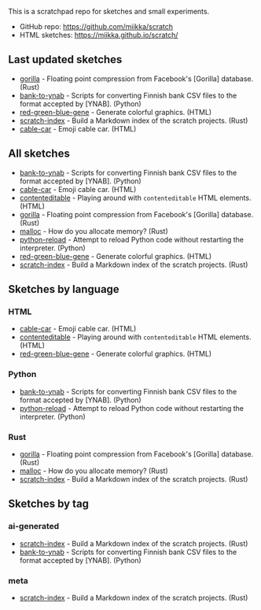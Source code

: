 This is a scratchpad repo for sketches and small experiments.

* GitHub repo: <https://github.com/miikka/scratch>
* HTML sketches: <https://miikka.github.io/scratch/>

## Last updated sketches

- [gorilla](gorilla) - Floating point compression from Facebook's [Gorilla] database. (Rust)
- [bank-to-ynab](bank-to-ynab) - Scripts for converting Finnish bank CSV files to the format accepted by [YNAB]. (Python)
- [red-green-blue-gene](red-green-blue-gene) - Generate colorful graphics. (HTML)
- [scratch-index](scratch-index) - Build a Markdown index of the scratch projects. (Rust)
- [cable-car](cable-car) - Emoji cable car. (HTML)

## All sketches

- [bank-to-ynab](bank-to-ynab) - Scripts for converting Finnish bank CSV files to the format accepted by [YNAB]. (Python)
- [cable-car](cable-car) - Emoji cable car. (HTML)
- [contenteditable](contenteditable) - Playing around with `contenteditable` HTML elements. (HTML)
- [gorilla](gorilla) - Floating point compression from Facebook's [Gorilla] database. (Rust)
- [malloc](malloc) - How do you allocate memory? (Rust)
- [python-reload](python-reload) - Attempt to reload Python code without restarting the interpreter. (Python)
- [red-green-blue-gene](red-green-blue-gene) - Generate colorful graphics. (HTML)
- [scratch-index](scratch-index) - Build a Markdown index of the scratch projects. (Rust)

## Sketches by language

### HTML

- [cable-car](cable-car) - Emoji cable car. (HTML)
- [contenteditable](contenteditable) - Playing around with `contenteditable` HTML elements. (HTML)
- [red-green-blue-gene](red-green-blue-gene) - Generate colorful graphics. (HTML)

### Python

- [bank-to-ynab](bank-to-ynab) - Scripts for converting Finnish bank CSV files to the format accepted by [YNAB]. (Python)
- [python-reload](python-reload) - Attempt to reload Python code without restarting the interpreter. (Python)

### Rust

- [gorilla](gorilla) - Floating point compression from Facebook's [Gorilla] database. (Rust)
- [malloc](malloc) - How do you allocate memory? (Rust)
- [scratch-index](scratch-index) - Build a Markdown index of the scratch projects. (Rust)

## Sketches by tag

### ai-generated

- [scratch-index](scratch-index) - Build a Markdown index of the scratch projects. (Rust)
- [bank-to-ynab](bank-to-ynab) - Scripts for converting Finnish bank CSV files to the format accepted by [YNAB]. (Python)

### meta

- [scratch-index](scratch-index) - Build a Markdown index of the scratch projects. (Rust)
